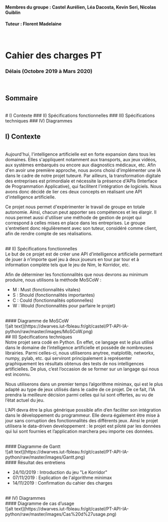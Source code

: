 #### Membres du groupe : Castel Aurélien, Léa Dacosta, Kevin Seri, Nicolas Guiblin
#### Tuteur : Florent Madelaine
<br>

# Cahier des charges PT
### Délais (Octobre 2019 à Mars 2020)  
<br>

## Sommaire

<br>
# I) Contexte
### II) Spécifications fonctionnelles
### III) Spécifications techniques
### IV) Diagrammes
<br>

## I) Contexte

<br>
Aujourd'hui, l'intelligence artificielle est en forte expansion dans tous les domaines. Elles s'appliquent notamment aux transports, aux jeux vidéos, aux systèmes embarqués ou encore aux diagnostics médicaux, etc. Afin d'en avoir une première approche, nous avons choisi d'implémenter une IA dans le cadre de notre projet tuteuré. Par ailleurs, la transformation digitale des entreprises est primordiale et nécessite la présence d'APIs (Interface de Programmation Applicative), qui facilitent l'intégration de logiciels. Nous avons donc décidé de lier ces deux concepts en réalisant une API d'intelligence artificielle.

Ce projet nous permet d'expérimenter le travail de groupe en totale autonomie. Ainsi, chacun peut apporter ses compétences et les élargir. Il nous permet aussi d'utiliser une méthode de gestion de projet qui correspond à celles mises en place dans les entreprises. Le groupe s'entretient donc régulièrement avec son tuteur, considéré comme client, afin de rendre compte de ses réalisations.

<br>
## II) Spécifications fonctionnelles

<br>
Le but de ce projet est de créer une API d’intelligence artificielle permettant
de jouer à n’importe quel jeu à deux joueurs en tour par tour et à information
complète tels que le jeu de Nim, le Korridor, etc.

Afin de déterminer les fonctionnalités que nous devrons au minimum
produire, nous utilisons la méthode MoSCoW :

* M : Must (fonctionnalités vitales)
* S : Should (fonctionnalités importantes)
* C : Could (fonctionnalités optionnelles)
* W : Would (fonctionnalités pour parfaire le projet)

<br>
#### Diagramme de MoSCoW

<br>
![alt text](https://dwarves.iut-fbleau.fr/git/castel/PT-API-IA-python/raw/master/images/MoSCoW.png)

<br>
## III) Spécifications techniques

<br>
Notre projet sera codé en Python. En effet, ce langage est le plus utilisé
dans le domaine de l’intelligence artificielle et possède de nombreuses
librairies. Parmi celles-ci, nous utiliserons anytree, matplotlib, networkx, numpy, pylab, etc. qui serviront principalement à représenter graphiquement les résultats obtenus des tests de nos intelligences artificielles.
De plus, c’est l’occasion de se former sur un langage qui nous est
inconnu.

Nous utiliserons dans un premier temps l’algorithme minimax, qui est
le plus adapté au type de jeux utilisés dans le cadre de ce projet. De ce fait,
l’IA prendra la meilleure décision parmi celles qui lui sont offertes, au vu de
l’état actuel du jeu.

L’API devra être la plus générique possible afin d’en faciliter son
intégration dans le développement du programmeur. Elle devra également
être mise à jour sans corruption des fonctionnalités des différents jeux.
Ainsi le projet utilisera le data-driven developpement : le projet est
piloté par les données qui lui sont fournies et l’application marchera peu
importe ces données.

<br>
#### Diagramme de Gantt

<br>
![alt text](https://dwarves.iut-fbleau.fr/git/castel/PT-API-IA-python/raw/master/images/Gantt.png)

<br>
#### Résultat des entretiens

*  24/10/2019 : Introduction du jeu "Le Korridor"
*  07/11/2019 : Explication de l'algorithme minimax
*  14/11/2019 : Confirmation du cahier des charges

<br>
## IV) Diagrammes

<br>
#### Diagramme de cas d’usage

<br>
![alt text](https://dwarves.iut-fbleau.fr/git/castel/PT-API-IA-python/raw/master/images/Cas%20d%27usage.png)
